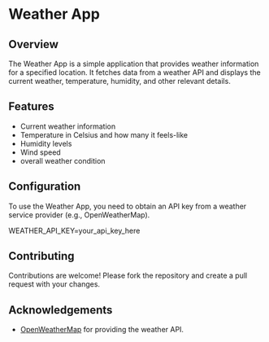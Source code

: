 # Weather App

## Overview
The Weather App is a simple application that provides weather information for a specified location. It fetches data from a weather API and displays the current weather, temperature, humidity, and other relevant details.

## Features
- Current weather information
- Temperature in Celsius and how many it feels-like
- Humidity levels
- Wind speed 
- overall weather condition 
 
 

## Configuration
To use the Weather App, you need to obtain an API key from a weather service provider (e.g., OpenWeatherMap).

WEATHER_API_KEY=your_api_key_here

## Contributing
Contributions are welcome! Please fork the repository and create a pull request with your changes.

## Acknowledgements
- [OpenWeatherMap](https://openweathermap.org/) for providing the weather API.
